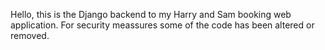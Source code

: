 Hello, this is the Django backend to my Harry and Sam booking web application. For security meassures some of the code has been altered or removed.
